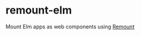 # remount-elm

Mount Elm apps as web components using [Remount]

[Remount]: https://github.com/rstacruz/remount
